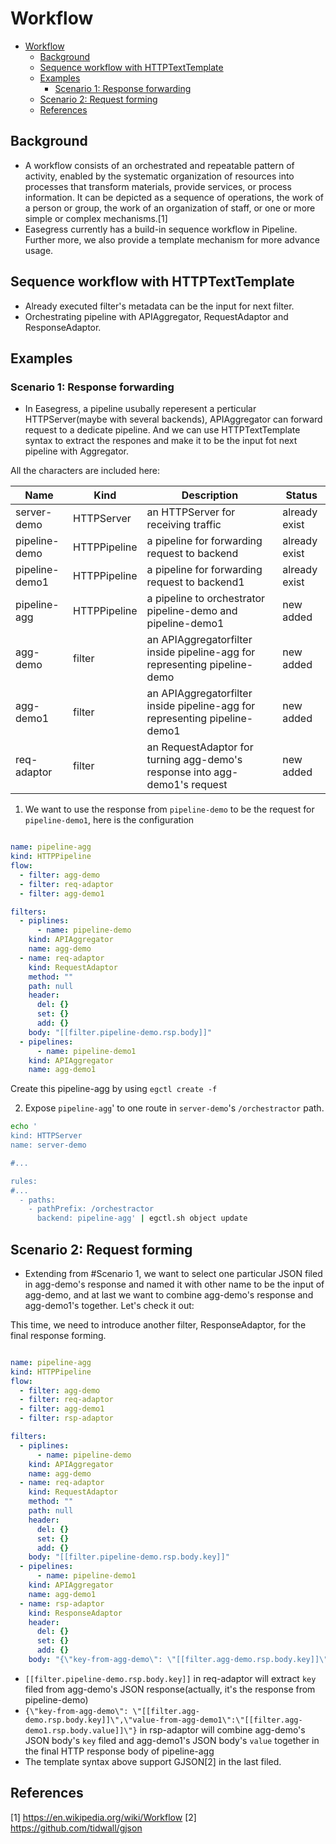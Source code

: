 # Workflow

- [Workflow](#workflow)
  - [Background](#background)
  - [Sequence workflow with HTTPTextTemplate](#sequence-workflow-with-httptexttemplate)
  - [Examples](#examples)
    - [Scenario 1: Response forwarding](#scenario-1-response-forwarding)
  - [Scenario 2:  Request forming](#scenario-2--request-forming)
  - [References](#references)

## Background

* A workflow consists of an orchestrated and repeatable pattern of activity, enabled by the systematic organization of resources into processes that transform materials, provide services, or process information. It can be depicted as a sequence of operations, the work of a person or group, the work of an organization of staff, or one or more simple or complex mechanisms.[1]
* Easegress currently has a build-in sequence workflow in Pipeline. Further more, we also provide a template mechanism for more advance usage.

## Sequence workflow with HTTPTextTemplate

* Already executed filter's metadata can be the input for next filter.
* Orchestrating pipeline with APIAggregator, RequestAdaptor and ResponseAdaptor.


## Examples

### Scenario 1: Response forwarding

* In Easegress, a pipeline usubally reperesent a perticular HTTPServer(maybe with several backends), APIAggregator can forward request to a dedicate pipeline. And we can use HTTPTextTemplate syntax to extract the respones and make it to be the input fot next pipeline with Aggregator.

All the characters are included here:

| Name           | Kind         | Description                                                                | Status        |
| -------------- | ------------ | -------------------------------------------------------------------------- | ------------- |
| server-demo    | HTTPServer   | an HTTPServer for receiving traffic                                        | already exist |
| pipeline-demo  | HTTPPipeline | a pipeline for forwarding request to backend                               | already exist |
| pipeline-demo1 | HTTPPipeline | a pipeline for forwarding request to backend1                              | already exist |
| pipeline-agg   | HTTPPipeline | a pipeline to orchestrator pipeline-demo and pipeline-demo1                | new added     |
| agg-demo       | filter       | an APIAggregatorfilter inside pipeline-agg for representing pipeline-demo  | new added     |
| agg-demo1      | filter       | an APIAggregatorfilter inside pipeline-agg for representing pipeline-demo1 | new added     |
| req-adaptor    | filter       | an RequestAdaptor for turning agg-demo's response into agg-demo1's request | new added     |

1. We want to use the response from `pipeline-demo` to be the request for `pipeline-demo1`, here is the configuration

``` yaml

name: pipeline-agg
kind: HTTPPipeline
flow:
  - filter: agg-demo
  - filter: req-adaptor
  - filter: agg-demo1

filters:
  - piplines:
      - name: pipeline-demo
    kind: APIAggregator
    name: agg-demo
  - name: req-adaptor
    kind: RequestAdaptor
    method: ""
    path: null
    header:
      del: {}
      set: {}
      add: {}
    body: "[[filter.pipeline-demo.rsp.body]]"
  - pipelines:
      - name: pipeline-demo1
    kind: APIAggregator
    name: agg-demo1

```

Create this pipeline-agg by using `egctl create -f `

2. Expose `pipeline-agg`' to one route in `server-demo`'s `/orchestractor` path.

``` bash
echo '
kind: HTTPServer
name: server-demo

#...

rules:
#...
  - paths:
    - pathPrefix: /orchestractor
      backend: pipeline-agg' | egctl.sh object update

```

## Scenario 2:  Request forming

* Extending from #Scenario 1, we want to select one particular JSON filed in agg-demo's response and named it with other name to be the input of agg-demo, and at last we want to combine agg-demo's response and agg-demo1's together. Let's check it out:

This time, we need to introduce another filter, ResponseAdaptor, for the final response forming.

``` yaml

name: pipeline-agg
kind: HTTPPipeline
flow:
  - filter: agg-demo
  - filter: req-adaptor
  - filter: agg-demo1
  - filter: rsp-adaptor

filters:
  - piplines:
      - name: pipeline-demo
    kind: APIAggregator
    name: agg-demo
  - name: req-adaptor
    kind: RequestAdaptor
    method: ""
    path: null
    header:
      del: {}
      set: {}
      add: {}
    body: "[[filter.pipeline-demo.rsp.body.key]]"
  - pipelines:
      - name: pipeline-demo1
    kind: APIAggregator
    name: agg-demo1
  - name: rsp-adaptor
    kind: ResponseAdaptor
    header:
      del: {}
      set: {}
      add: {}
    body: "{\"key-from-agg-demo\": \"[[filter.agg-demo.rsp.body.key]]\",\"value-from-agg-demo1\":\"[[filter.agg-demo1.rsp.body.value]]\"}"

```

* `[[filter.pipeline-demo.rsp.body.key]]` in req-adaptor will extract `key` filed from agg-demo's JSON response(actually, it's the response from pipeline-demo)
* `{\"key-from-agg-demo\": \"[[filter.agg-demo.rsp.body.key]]\",\"value-from-agg-demo1\":\"[[filter.agg-demo1.rsp.body.value]]\"}` in rsp-adaptor will combine agg-demo's JSON body's `key` filed and agg-demo1's JSON body's `value` together in the final HTTP response body of pipeline-agg
* The template syntax above support GJSON[2] in the last filed.

## References

[1] https://en.wikipedia.org/wiki/Workflow
[2] https://github.com/tidwall/gjson
